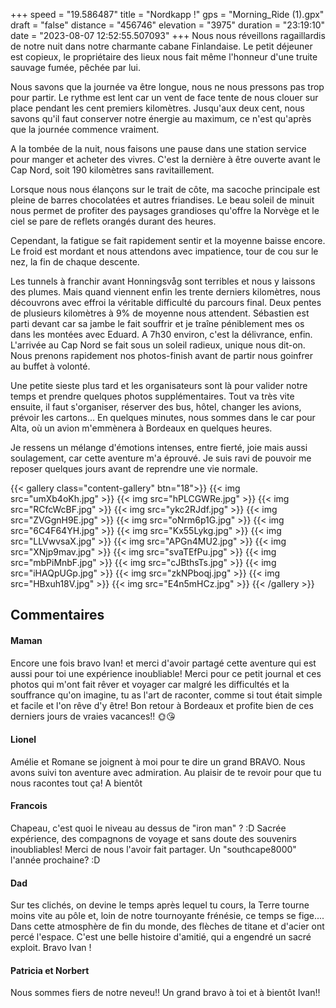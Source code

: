 +++
speed = "19.586487"
title = "Nordkapp !"
gps = "Morning_Ride (1).gpx"
draft = "false"
distance = "456746"
elevation = "3975"
duration = "23:19:10"
date = "2023-08-07 12:52:55.507093"
+++
Nous nous réveillons ragaillardis de notre nuit dans notre charmante cabane Finlandaise. Le petit déjeuner est copieux, le propriétaire des lieux nous fait même l'honneur d'une truite sauvage fumée, pêchée par lui. 

Nous savons que la journée va être longue, nous ne nous pressons pas trop pour partir. Le rythme est lent car un vent de face tente de nous clouer sur place pendant les cent premiers kilomètres. Jusqu'aux deux cent, nous savons qu'il faut conserver notre énergie au maximum, ce n'est qu'après que la journée commence vraiment.

A la tombée de la nuit, nous faisons une pause dans une station service pour manger et acheter des vivres. C'est la dernière à être ouverte avant le Cap Nord, soit 190 kilomètres sans ravitaillement. 

Lorsque nous nous élançons sur le trait de côte, ma sacoche principale est pleine de barres chocolatées et autres friandises.
Le beau soleil de minuit nous permet de profiter des paysages grandioses qu'offre la Norvège et le ciel se pare de reflets orangés durant des heures. 

Cependant, la fatigue se fait rapidement sentir et la moyenne baisse encore. Le froid est mordant et nous attendons avec impatience, tour de cou sur le nez, la fin de chaque descente.

Les tunnels à franchir avant Honningsvåg sont terribles et nous y laissons des plumes. Mais quand viennent enfin les trente derniers kilomètres, nous découvrons avec effroi la véritable difficulté du parcours final. Deux pentes de plusieurs kilomètres à 9% de moyenne nous attendent. Sébastien est parti devant car sa jambe le fait souffrir et je traîne péniblement mes os dans les montées avec Eduard. A 7h30 environ, c'est la délivrance, enfin. L'arrivée au Cap Nord se fait sous un soleil radieux, unique nous dit-on. Nous prenons rapidement nos photos-finish avant de partir nous goinfrer au buffet à volonté.

Une petite sieste plus tard et les organisateurs sont là pour valider notre temps et prendre quelques photos supplémentaires. Tout va très vite ensuite, il faut s'organiser, réserver des bus, hôtel, changer les avions, prévoir les cartons...
En quelques minutes, nous sommes dans le car pour Alta, où un avion m'emmènera à Bordeaux en quelques heures.

Je ressens un mélange d'émotions intenses, entre fierté, joie mais aussi soulagement, car cette aventure m'a éprouvé. Je suis ravi de pouvoir me reposer quelques jours avant de reprendre une vie normale.

{{< gallery class="content-gallery" btn="18">}}
{{< img src="umXb4oKh.jpg" >}}
{{< img src="hPLCGWRe.jpg" >}}
{{< img src="RCfcWcBF.jpg" >}}
{{< img src="ykc2RJdf.jpg" >}}
{{< img src="ZVGgnH9E.jpg" >}}
{{< img src="oNrm6p1G.jpg" >}}
{{< img src="6C4F64YH.jpg" >}}
{{< img src="Kx55Lykg.jpg" >}}
{{< img src="LLVwvsaX.jpg" >}}
{{< img src="APGn4MU2.jpg" >}}
{{< img src="XNjp9mav.jpg" >}}
{{< img src="svaTEfPu.jpg" >}}
{{< img src="mbPiMnbF.jpg" >}}
{{< img src="cJBthsTs.jpg" >}}
{{< img src="iHAQpUGp.jpg" >}}
{{< img src="zkNPboqj.jpg" >}}
{{< img src="HBxuh18V.jpg" >}}
{{< img src="E4n5mHCz.jpg" >}}
{{< /gallery >}}

## Commentaires
#### Maman
Encore une fois bravo Ivan! et merci d'avoir partagé cette aventure qui est aussi pour toi une expérience inoubliable! Merci pour ce petit journal et ces photos qui m'ont fait rêver et voyager car malgré les difficultés et la souffrance qu'on imagine, tu as l'art de raconter, comme si tout était simple et facile et l'on rêve d'y être!
Bon retour à Bordeaux et profite bien de ces derniers jours de vraies vacances!!
🌞😘
#### Lionel
Amélie et Romane se joignent à moi pour te dire un grand BRAVO. Nous avons suivi ton aventure avec admiration. Au plaisir de te revoir pour que tu nous racontes tout ça!
A bientôt
#### Francois
Chapeau, c'est quoi le niveau au dessus de "iron man" ? :D 
Sacrée expérience, des compagnons de voyage et sans doute des souvenirs inoubliables!
Merci de nous l'avoir fait partager. 
Un "southcape8000" l'année prochaine? :D
#### Dad
Sur tes clichés, on devine le temps après lequel tu  cours, la Terre tourne moins vite au pôle et, loin de notre tournoyante frénésie, ce temps se fige....
Dans cette atmosphère de fin du monde, des flèches de titane et d'acier ont percé l'espace. C'est  une belle histoire d'amitié, qui a engendré un sacré exploit.
Bravo Ivan !
#### Patricia et Norbert
Nous sommes fiers de notre neveu!!
Un grand bravo à toi et à bientôt Ivan!!

